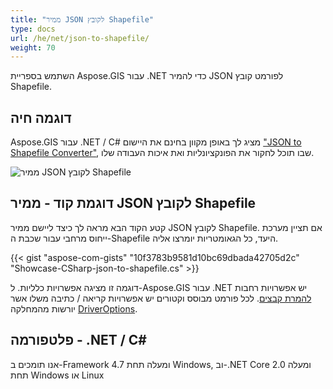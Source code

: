 ```yaml
---
title: "ממיר JSON לקובץ Shapefile"
type: docs
url: /he/net/json-to-shapefile/
weight: 70
---
```


השתמש בספריית Aspose.GIS עבור .NET כדי להמיר JSON לפורמט קובץ Shapefile.

## **דוגמה חיה**

Aspose.GIS עבור .NET / C# מציג לך באופן מקוון בחינם את היישום ["JSON to Shapefile Converter"](https://products.aspose.app/gis/conversion/json-to-shapefile), שבו תוכל לחקור את הפונקציונליות ואת איכות העבודה שלו.

![ממיר JSON לקובץ Shapefile](conversion.png)

## **דוגמת קוד - ממיר JSON לקובץ Shapefile**

קטע הקוד הבא מראה לך כיצד ליישם ממיר JSON לקובץ Shapefile. אם תציין מערכת ייחוס מרחבי עבור שכבת ה-Shapefile היעד, כל הגאומטריות יומרצו אליה. 

{{< gist "aspose-com-gists" "10f3783b9581d10bc69dbada42705d2c" "Showcase-CSharp-json-to-shapefile.cs" >}}

דוגמה זו מציגה אפשרויות כלליות. ל-Aspose.GIS עבור .NET יש אפשרויות רחבות [להמרת קבצים](https://docs.aspose.com/gis/net/vector-layers/). לכל פורמט מבוסס וקטורים יש אפשרויות קריאה / כתיבה משלו אשר יורשות מהמחלקה [DriverOptions](https://reference.aspose.com/gis/net/aspose.gis/driveroptions).

## **פלטפורמה - .NET / C#**

אנו תומכים ב-Framework 4.7 ומעלה תחת Windows, וב-.NET Core 2.0 ומעלה תחת Windows או Linux
